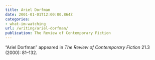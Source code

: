 ```yaml
---
title: Ariel Dorfman
date: 2001-01-01T12:00:00.864Z
categories: 
- what-im-watching
url: /writing/ariel-dorfman/
publication: The Review of Contemporary Fiction
---
```

“Ariel Dorfman” appeared in <em>The Review of Contemporary Fiction</em> 21.3 (2000): 81–132.
